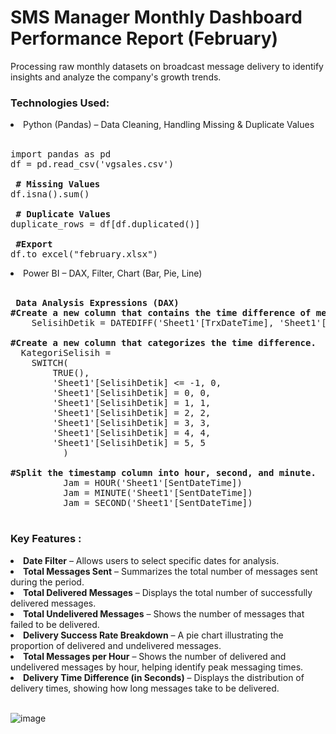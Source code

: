 # SMS Manager Monthly Dashboard Performance Report (February)

Processing raw monthly datasets on broadcast message delivery to identify insights and analyze the company's growth trends. <br>

### Technologies Used:
<li>Python (Pandas) – Data Cleaning, Handling Missing & Duplicate Values</li> <br>

<pre>import pandas as pd 
df = pd.read_csv('vgsales.csv') <br>
<strong> # Missing Values</strong>
df.isna().sum() <br>
<strong> # Duplicate Values</strong>
duplicate_rows = df[df.duplicated()]<br>
<strong> #Export</strong>
df.to_excel("february.xlsx") </pre>

<li>Power BI – DAX, Filter, Chart (Bar, Pie, Line)</li>
<br>
<pre><strong> Data Analysis Expressions (DAX) </strong> 
<strong>#Create a new column that contains the time difference of message delivery.</strong>
    SelisihDetik = DATEDIFF('Sheet1'[TrxDateTime], 'Sheet1'[SentDateTime], SECOND) <br>
<strong>#Create a new column that categorizes the time difference.</strong>
  KategoriSelisih = 
    SWITCH(
        TRUE(),
        'Sheet1'[SelisihDetik] <= -1, 0,
        'Sheet1'[SelisihDetik] = 0, 0,
        'Sheet1'[SelisihDetik] = 1, 1,
        'Sheet1'[SelisihDetik] = 2, 2,
        'Sheet1'[SelisihDetik] = 3, 3,
        'Sheet1'[SelisihDetik] = 4, 4,
        'Sheet1'[SelisihDetik] = 5, 5
          ) <br>
<strong>#Split the timestamp column into hour, second, and minute.</strong>
          Jam = HOUR('Sheet1'[SentDateTime])
          Jam = MINUTE('Sheet1'[SentDateTime])
          Jam = SECOND('Sheet1'[SentDateTime]) <br> </pre>

### Key Features : <br>
<li><strong>Date Filter</strong> – Allows users to select specific dates for analysis.</li>
<li><strong>Total Messages Sent</strong> – Summarizes the total number of messages sent during the period.</li>
<li><strong>Total Delivered Messages</strong> – Displays the total number of successfully delivered messages.</li>
<li><strong>Total Undelivered Messages</strong> – Shows the number of messages that failed to be delivered.</li>
<li><strong>Delivery Success Rate Breakdown</strong> – A pie chart illustrating the proportion of delivered and undelivered messages.</li>
<li><strong>Total Messages per Hour</strong> – Shows the number of delivered and undelivered messages by hour, helping identify peak messaging times.</li>
<li><strong>Delivery Time Difference (in Seconds)</strong> – Displays the distribution of delivery times, showing how long messages take to be delivered.</li>


<br> 

![image](https://github.com/user-attachments/assets/ad38e4b3-8024-478a-adda-db576afed56a)



